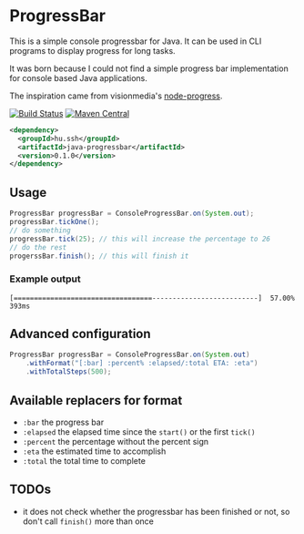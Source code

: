 # ProgressBar

This is a simple console progressbar for Java. It can be used in CLI programs
to display progress for long tasks.

It was born because I could not find a simple progress bar implementation
for console based Java applications.

The inspiration came from visionmedia's [node-progress][1].

[![Build Status](https://travis-ci.org/raszi/java-progressbar.svg?branch=master)](https://travis-ci.org/raszi/java-progressbar)
[![Maven Central](https://img.shields.io/maven-central/v/hu.ssh/java-progressbar.svg?label=Maven%20Central)](https://search.maven.org/search?q=g:%22hu.ssh%22%20AND%20a:%22java-progressbar%22)

```xml
<dependency>
  <groupId>hu.ssh</groupId>
  <artifactId>java-progressbar</artifactId>
  <version>0.1.0</version>
</dependency>
```

## Usage

```java
ProgressBar progressBar = ConsoleProgressBar.on(System.out);
progressBar.tickOne();
// do something
progressBar.tick(25); // this will increase the percentage to 26
// do the rest
progerssBar.finish(); // this will finish it
```

### Example output

```
[==================================--------------------------]  57.00% 393ms
```

## Advanced configuration

```java
ProgressBar progressBar = ConsoleProgressBar.on(System.out)
    .withFormat("[:bar] :percent% :elapsed/:total ETA: :eta")
    .withTotalSteps(500);
```

## Available replacers for format

 - `:bar` the progress bar
 - `:elapsed` the elapsed time since the `start()` or the first `tick()`
 - `:percent` the percentage without the percent sign
 - `:eta` the estimated time to accomplish
 - `:total` the total time to complete

## TODOs

 - it does not check whether the progressbar has been finished or not, so don't
   call `finish()` more than once

[1]: https://github.com/visionmedia/node-progress
